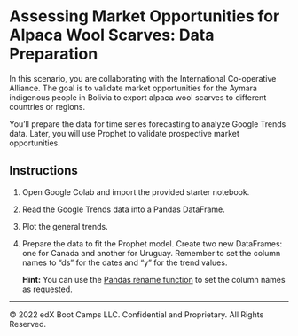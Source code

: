 # Assessing Market Opportunities for Alpaca Wool Scarves: Data Preparation

In this scenario, you are collaborating with the International Co-operative Alliance. The goal is to validate market opportunities for the Aymara indigenous people in Bolivia to export alpaca wool scarves to different countries or regions. 

You’ll prepare the data for time series forecasting to analyze Google Trends data. Later, you will use Prophet to validate prospective market opportunities.

## Instructions

1. Open Google Colab and import the provided starter notebook.

2. Read the Google Trends data into a Pandas DataFrame.

3. Plot the general trends.

4. Prepare the data to fit the Prophet model. Create two new DataFrames: one for Canada and another for Uruguay. Remember to set the column names to “ds” for the dates and “y” for the trend values.

   **Hint:** You can use the [Pandas rename function](https://pandas.pydata.org/pandas-docs/stable/reference/api/pandas.DataFrame.rename.html) to set the column names as requested.

---

© 2022 edX Boot Camps LLC. Confidential and Proprietary. All Rights Reserved.
